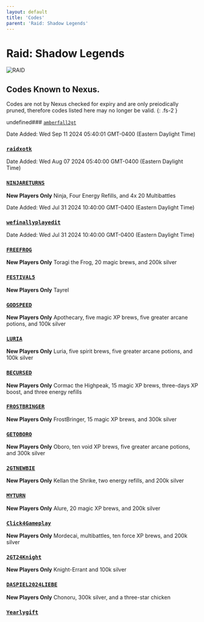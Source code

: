 ```yaml
---
layout: default
title: 'Codes'
parent: 'Raid: Shadow Legends'
---
```


# Raid: Shadow Legends

![RAID](https://cdn.discordapp.com/emojis/1265002064136900669.png)

## Codes Known to Nexus.

Codes are not by Nexus checked for expiry and are only preiodically pruned, therefore codes listed here may no longer be valid.
{: .fs-2 }

undefined### [`amberfall2gt`](https://clipboard.nexus-codes.app/?copy=amberfall2gt)

Date Added: Wed Sep 11 2024 05:40:01 GMT-0400 (Eastern Daylight Time)

### [`raidxotk`](https://clipboard.nexus-codes.app/?copy=raidxotk)

Date Added: Wed Aug 07 2024 05:40:00 GMT-0400 (Eastern Daylight Time)

### [`NINJARETURNS`](https://clipboard.nexus-codes.app/?copy=NINJARETURNS)

**New Players Only**
Ninja, Four Energy Refills, and 4x 20 Multibattles

Date Added: Wed Jul 31 2024 10:40:00 GMT-0400 (Eastern Daylight Time)

### [`wefinallyplayedit`](https://clipboard.nexus-codes.app/?copy=wefinallyplayedit)

Date Added: Wed Jul 31 2024 10:40:00 GMT-0400 (Eastern Daylight Time)

### [`FREEFROG`](https://clipboard.nexus-codes.app/?copy=FREEFROG)

**New Players Only**
Toragi the Frog, 20 magic brews, and 200k silver

### [`FESTIVAL5`](https://clipboard.nexus-codes.app/?copy=FESTIVAL5)

**New Players Only**
Tayrel

### [`GODSPEED`](https://clipboard.nexus-codes.app/?copy=GODSPEED)

**New Players Only**
Apothecary, five magic XP brews, five greater arcane potions, and 100k silver

### [`LURIA`](https://clipboard.nexus-codes.app/?copy=LURIA)

**New Players Only**
Luria, five spirit brews, five greater arcane potions, and 100k silver

### [`BECURSED`](https://clipboard.nexus-codes.app/?copy=BECURSED)

**New Players Only**
Cormac the Highpeak, 15 magic XP brews, three-days XP boost, and three energy refills

### [`FROSTBRINGER`](https://clipboard.nexus-codes.app/?copy=FROSTBRINGER)

**New Players Only**
FrostBringer, 15 magic XP brews, and 300k silver

### [`GETOBORO`](https://clipboard.nexus-codes.app/?copy=GETOBORO)

**New Players Only**
Oboro, ten void XP brews, five greater arcane potions, and 300k silver

### [`2GTNEWBIE`](https://clipboard.nexus-codes.app/?copy=2GTNEWBIE)

**New Players Only**
Kellan the Shrike, two energy refills, and 200k silver

### [`MYTURN`](https://clipboard.nexus-codes.app/?copy=MYTURN)

**New Players Only**
Alure, 20 magic XP brews, and 200k silver

### [`Click4Gameplay`](https://clipboard.nexus-codes.app/?copy=Click4Gameplay)

**New Players Only**
Mordecai, multibattles, ten force XP brews, and 200k silver

### [`2GT24Knight`](https://clipboard.nexus-codes.app/?copy=2GT24Knight)

**New Players Only**
Knight-Errant and 100k silver

### [`DASPIEL2024LIEBE`](https://clipboard.nexus-codes.app/?copy=DASPIEL2024LIEBE)

**New Players Only**
Chonoru, 300k silver, and a three-star chicken

### [`Yearlygift`](https://clipboard.nexus-codes.app/?copy=Yearlygift)